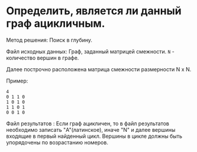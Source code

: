 # Определить, является ли данный граф ацикличным.

Метод решения: Поиск в глубину.

Файл исходных данных:
Граф, заданный матрицей смежности.
`N` - количество вершин в графе.

Далее построчно расположена матрица смежности размерности N x N.

Пример: 
```
4
0 1 1 0
1 0 1 0
1 1 0 1
0 0 1 0
```

Файл результатов :
Если граф ацикличен, то в файл результатов необходимо записать
"A"(латинское), иначе "N" и далее вершины входящие в первый найденный
цикл. Вершины в цикле должны быть упорядочены по возрастанию номеров.
